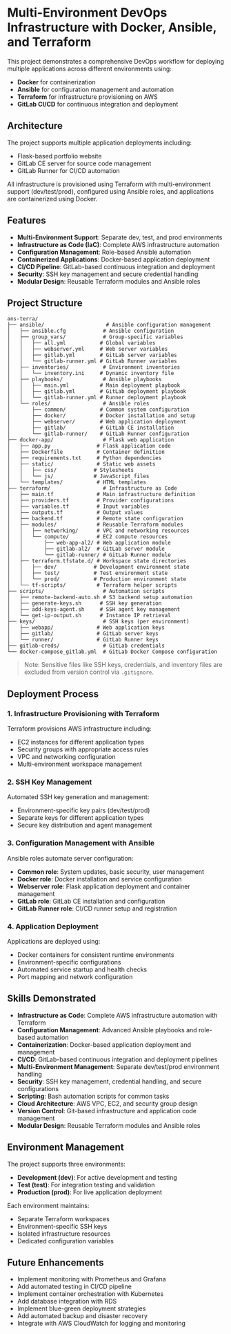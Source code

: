 # Multi-Environment DevOps Infrastructure with Docker, Ansible, and Terraform

This project demonstrates a comprehensive DevOps workflow for deploying multiple applications across different environments using:

- **Docker** for containerization
- **Ansible** for configuration management and automation
- **Terraform** for infrastructure provisioning on AWS
- **GitLab CI/CD** for continuous integration and deployment

## Architecture

The project supports multiple application deployments including:
- Flask-based portfolio website
- GitLab CE server for source code management
- GitLab Runner for CI/CD automation

All infrastructure is provisioned using Terraform with multi-environment support (dev/test/prod), configured using Ansible roles, and applications are containerized using Docker.

## Features

- **Multi-Environment Support**: Separate dev, test, and prod environments
- **Infrastructure as Code (IaC)**: Complete AWS infrastructure automation
- **Configuration Management**: Role-based Ansible automation
- **Containerized Applications**: Docker-based application deployment
- **CI/CD Pipeline**: GitLab-based continuous integration and deployment
- **Security**: SSH key management and secure credential handling
- **Modular Design**: Reusable Terraform modules and Ansible roles

## Project Structure

```
ans-terra/
├── ansible/                    # Ansible configuration management
│   ├── ansible.cfg            # Ansible configuration
│   ├── group_vars/            # Group-specific variables
│   │   ├── all.yml           # Global variables
│   │   ├── webserver.yml     # Web server variables
│   │   ├── gitlab.yml        # GitLab server variables
│   │   └── gitlab-runner.yml # GitLab Runner variables
│   ├── inventories/           # Environment inventories
│   │   └── inventory.ini     # Dynamic inventory file
│   ├── playbooks/             # Ansible playbooks
│   │   ├── main.yml          # Main deployment playbook
│   │   ├── gitlab.yml        # GitLab deployment playbook
│   │   └── gitlab-runner.yml # Runner deployment playbook
│   └── roles/                 # Ansible roles
│       ├── common/           # Common system configuration
│       ├── docker/           # Docker installation and setup
│       ├── webserver/        # Web application deployment
│       ├── gitlab/           # GitLab CE installation
│       └── gitlab-runner/    # GitLab Runner configuration
├── docker-app/                # Flask web application
│   ├── app.py               # Flask application code
│   ├── Dockerfile           # Container definition
│   ├── requirements.txt     # Python dependencies
│   ├── static/              # Static web assets
│   │   ├── css/            # Stylesheets
│   │   └── js/             # JavaScript files
│   └── templates/           # HTML templates
├── terraform/                 # Infrastructure as Code
│   ├── main.tf              # Main infrastructure definition
│   ├── providers.tf         # Provider configurations
│   ├── variables.tf         # Input variables
│   ├── outputs.tf           # Output values
│   ├── backend.tf           # Remote state configuration
│   ├── modules/             # Reusable Terraform modules
│   │   ├── networking/      # VPC and networking resources
│   │   └── compute/         # EC2 compute resources
│   │       ├── web-app-al2/ # Web application module
│   │       ├── gitlab-al2/  # GitLab server module
│   │       └── gitlab-runner/ # GitLab Runner module
│   ├── terraform.tfstate.d/ # Workspace state directories
│   │   ├── dev/            # Development environment state
│   │   ├── test/           # Test environment state
│   │   └── prod/           # Production environment state
│   └── tf-scripts/          # Terraform helper scripts
├── scripts/                   # Automation scripts
│   ├── remote-backend-auto.sh # S3 backend setup automation
│   ├── generate-keys.sh      # SSH key generation
│   ├── add-keys-agent.sh     # SSH agent key management
│   └── get-ip-output.sh      # Instance IP retrieval
├── keys/                      # SSH keys (per environment)
│   ├── webapp/              # Web application keys
│   ├── gitlab/              # GitLab server keys
│   └── runner/              # GitLab Runner keys
├── gitlab-creds/              # GitLab credentials
└── docker-compose_gitlab.yml  # GitLab Docker Compose configuration
```

> Note: Sensitive files like SSH keys, credentials, and inventory files are excluded from version control via `.gitignore`.

## Deployment Process

### 1. Infrastructure Provisioning with Terraform

Terraform provisions AWS infrastructure including:
- EC2 instances for different application types
- Security groups with appropriate access rules
- VPC and networking configuration
- Multi-environment workspace management

### 2. SSH Key Management

Automated SSH key generation and management:
- Environment-specific key pairs (dev/test/prod)
- Separate keys for different application types
- Secure key distribution and agent management

### 3. Configuration Management with Ansible

Ansible roles automate server configuration:
- **Common role**: System updates, basic security, user management
- **Docker role**: Docker installation and service configuration
- **Webserver role**: Flask application deployment and container management
- **GitLab role**: GitLab CE installation and configuration
- **GitLab Runner role**: CI/CD runner setup and registration

### 4. Application Deployment

Applications are deployed using:
- Docker containers for consistent runtime environments
- Environment-specific configurations
- Automated service startup and health checks
- Port mapping and network configuration

## Skills Demonstrated

- **Infrastructure as Code**: Complete AWS infrastructure automation with Terraform
- **Configuration Management**: Advanced Ansible playbooks and role-based automation
- **Containerization**: Docker-based application deployment and management
- **CI/CD**: GitLab-based continuous integration and deployment pipelines
- **Multi-Environment Management**: Separate dev/test/prod environment handling
- **Security**: SSH key management, credential handling, and secure configurations
- **Scripting**: Bash automation scripts for common tasks
- **Cloud Architecture**: AWS VPC, EC2, and security group design
- **Version Control**: Git-based infrastructure and application code management
- **Modular Design**: Reusable Terraform modules and Ansible roles

## Environment Management

The project supports three environments:
- **Development (dev)**: For active development and testing
- **Test (test)**: For integration testing and validation
- **Production (prod)**: For live application deployment

Each environment maintains:
- Separate Terraform workspaces
- Environment-specific SSH keys
- Isolated infrastructure resources
- Dedicated configuration variables

## Future Enhancements

- Implement monitoring with Prometheus and Grafana
- Add automated testing in CI/CD pipeline
- Implement container orchestration with Kubernetes
- Add database integration with RDS
- Implement blue-green deployment strategies
- Add automated backup and disaster recovery
- Integrate with AWS CloudWatch for logging and monitoring

